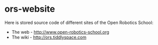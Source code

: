 # ors-website

Here is stored source code of different sites of the Open Robotics School:
* The web - http://www.open-robotics-school.org
* The wiki - http://ors.tiddlyspace.com

